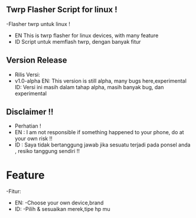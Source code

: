 ## Twrp Flasher Script for linux !
-Flasher twrp untuk linux !
- EN 
This is twrp flasher for linux devices, with many feature
- ID
Script untuk memflash twrp, dengan banyak fitur
## Version Release
- Rilis Versi:
- v1.0-alpha
EN:
This version is still alpha, many bugs here,experimental
ID:
Versi ini masih dalam tahap alpha, masih banyak bug, dan experimental
## Disclaimer !!
- Perhatian !
- EN :
I am not responsible if something happened to your phone, do at your own risk !!
- ID :
Saya tidak bertanggung jawab jika sesuatu terjadi pada ponsel anda , resiko tanggung sendiri !!

# Feature 
-Fitur:
- EN:
-Choose your own device,brand
- ID:
-Pilih & sesuaikan merek,tipe hp mu

<!-- h3h3h3>
